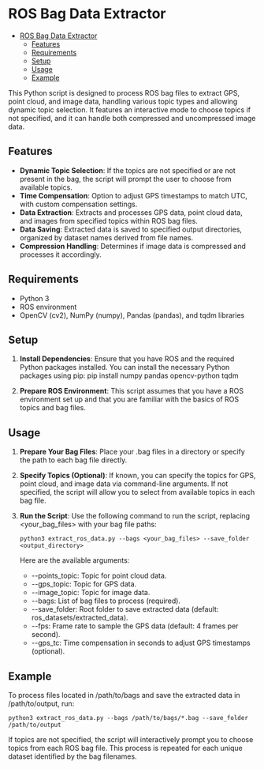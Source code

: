 # ROS Bag Data Extractor

- [ROS Bag Data Extractor](#ros-bag-data-extractor)
  - [Features](#features)
  - [Requirements](#requirements)
  - [Setup](#setup)
  - [Usage](#usage)
  - [Example](#example)

This Python script is designed to process ROS bag files to extract GPS, point cloud, and image data, handling various topic types and allowing dynamic topic selection. It features an interactive mode to choose topics if not specified, and it can handle both compressed and uncompressed image data.

## Features

- **Dynamic Topic Selection**: If the topics are not specified or are not present in the bag, the script will prompt the user to choose from available topics.
- **Time Compensation**: Option to adjust GPS timestamps to match UTC, with custom compensation settings.
- **Data Extraction**: Extracts and processes GPS data, point cloud data, and images from specified topics within ROS bag files.
- **Data Saving**: Extracted data is saved to specified output directories, organized by dataset names derived from file names.
- **Compression Handling**: Determines if image data is compressed and processes it accordingly.

## Requirements

- Python 3
- ROS environment
- OpenCV (cv2), NumPy (numpy), Pandas (pandas), and tqdm libraries

## Setup

1. **Install Dependencies**: Ensure that you have ROS and the required Python packages installed. You can install the necessary Python packages using pip:
   pip install numpy pandas opencv-python tqdm

2. **Prepare ROS Environment**: This script assumes that you have a ROS environment set up and that you are familiar with the basics of ROS topics and bag files.

## Usage

1. **Prepare Your Bag Files**: Place your .bag files in a directory or specify the path to each bag file directly.

2. **Specify Topics (Optional)**: If known, you can specify the topics for GPS, point cloud, and image data via command-line arguments. If not specified, the script will allow you to select from available topics in each bag file.

3. **Run the Script**:
   Use the following command to run the script, replacing <your_bag_files> with your bag file paths:

   ```shell
   python3 extract_ros_data.py --bags <your_bag_files> --save_folder <output_directory>
   ```

   Here are the available arguments:

   - --points_topic: Topic for point cloud data.
   - --gps_topic: Topic for GPS data.
   - --image_topic: Topic for image data.
   - --bags: List of bag files to process (required).
   - --save_folder: Root folder to save extracted data (default: ros_datasets/extracted_data).
   - --fps: Frame rate to sample the GPS data (default: 4 frames per second).
   - --gps_tc: Time compensation in seconds to adjust GPS timestamps (optional).

## Example

To process files located in /path/to/bags and save the extracted data in /path/to/output, run:

```shell
python3 extract_ros_data.py --bags /path/to/bags/*.bag --save_folder /path/to/output
```

If topics are not specified, the script will interactively prompt you to choose topics from each ROS bag file. This process is repeated for each unique dataset identified by the bag filenames.
